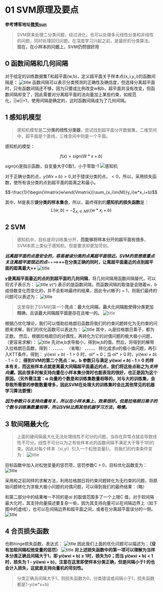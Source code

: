 # 01 SVM原理及要点
**参考博客地址[微笑sun](https://www.cnblogs.com/jiangxinyang/p/9217424.html)**
>SVM原来处理二分类问题，经过进化，也可以处理多元线性分类和非线性的问题，同时处理回归问题。在深度学习兴起之前，是最好的分类算法。
**现在，在小样本的问题上，SVM仍然很好用**
## 0 函数间隔和几何间隔
对于给定的训练数据集T和超平面(w,b)，定义超平面关于样本点(x_i,y_i)的函数间隔是：
![title](https://i.loli.net/2019/03/28/5c9c5cdc88a58.png)
函数间隔可以表示分类预测的正确性及确信度，但选择分离超平面时，只有函数间隔还不够，因为只要成比例改变w和b，超平面并没有改变，但函数间隔却变了，因此需要对分离超平面的法向量加上某些约束，如规范化，||w||=1，使用间隔是确定的，这时函数间隔成为了几何间隔。


## 1 感知机模型
>感知机模型是**二分类的线性分类器**，尝试找到超平面分开数据集，二维空间中，超平面是个直线，三维空间中则是一个平面。

感知机的模型：

$$f(x) = sign(W*x+b)$$

$sign(x)$是指示函数，自变量大于0取1，小于零取-1
![感知机](https://i.loli.net/2019/03/28/5c9c4c841e95f.png)

对于正确分类的点，$y(Wx+b) > 0$,对于错误分类的点，$<0$，所以，采用损失函数，使所有误分类的点到超平面的距离之和最小。

$$-\frac{1}{\begin{Vmatrix}w\end{Vmatrix}}\sum_{x_i\in{M}}y_i(w*x_i+b)$$

其中，M是表示**误分类的样本集合**，所以，最终得到的**感知机的损失函数**是：
$$L(w,b)=-\sum_{x_i\in{M}}y_i(w*x_i+b)$$

## 2 SVM
>感知机中，目标是将训练集分开，**而能够将样本分开的超平面有很多**。SVM本质上类似于感知机，但是要求却更加苛刻。

***远离超平面的点是安全的，容易被误分类的点离超平面很近。SVM的思想是重点关注离超平面很近的点***====>**++在分类正确的同时，让离超平面最近的点到超平面的距离最大++**
![title](https://i.loli.net/2019/03/28/5c9c52138cf6e.png)

**$\gamma$是离超平面最近的点的到超平面的几何间隔**，将几何间隔用函数间隔替代，可以将式子表示为：
![title](https://i.loli.net/2019/03/28/5c9c52a1c4577.png)
$\gamma$(^) 表示的是函数间隔，而函数间隔的取值是会随着w，b 成倍数变化而变化的，并不会影响最终的结果，因此令γ(帽子) = 1，则我们最终的问题可以表述为：
![title](https://i.loli.net/2019/03/28/5c9c5385cf832.png)
>这里得到了SVM的第一个**亮点：最大化间隔，最大化间隔能使得分类更加精确，且该最大间隔超平面是存在且唯一的。**
![title](https://i.loli.net/2019/03/28/5c9c53ff0a812.png)

根据凸优化理论，我们可以借助拉格朗日函数将我们的约束问题转化为无约束的问题来求解，我们的优化函数可以表达为：
![title](https://i.loli.net/2019/03/28/5c9c549d2d586.png)
其中，$\alpha_i$是拉格朗日乘子，都为正数。
然后，根据拉格朗日的对偶性，再转化为它的对偶问题的极大极小问题，（更容易求解）：
![title](https://i.loli.net/2019/03/28/5c9c5602d36ba.png)
先对w,b求导极小，得到w,b的值。然后，将得到的解带入拉格朗日函数，得到：
、、、、、
（省略）
、、、、、
转化成求$\alpha$的极小值问题，再引入KTT条件，得到：
yi(w*xi + b*) - 1 > 0 时，αi* = 0；当 αi* > 0 时，yi(w*xi + b*) - 1 = 0；
**得到SVM的第二个亮点：w，b 参数只与满足 yi(w*xi + b*) - 1 = 0 的样本有关，而这些样本点就是离最大间隔超平面最近的点，我们将这些点称之为*支持向量*。因此很多时候支持向量在小样本集分类时也能表现的很好，也正是因为这个原因。（另外需注意：α 向量的个数是和训练集数量相等的，对与大的训练集，会导致所需要的参数数量增多，因此SVM在处理大的训练集时会比其他常见的机器学习算法要慢）**

***因为参数只与支持向量有关，所以在小样本集上，效果很好。但是拉格朗日乘子的个数与训练集数量相等，所以SVM比照其他机器学习方法，略慢。***

## 3 软间隔最大化
>上面的硬间隔最大化无法处理线性不可分的问题，当存在异常点就会导致线性不可分。线性不可分以为之有些样本点的函数间隔不满足大于等于1的约束。因此对每个样本（xi,yi）引入一个松弛变量ξi， 则我们的约束条件变为：
![title](https://i.loli.net/2019/03/28/5c9c58ad6d377.png)

目标函数中加入对松弛变量的惩罚项，惩罚参数C > 0，目标优化函数变为：
![title](https://i.loli.net/2019/03/28/5c9c59b165bb2.png)

采用和之前同样的求解方法，利用拉格朗日将约束问题转化为无约束的问题，将原始问题转化为求极大极小问题的对偶问题，可以得到我们的最终结果：（略）

和第二部分中的结果唯一不同的是αi 的取值范围多了一个上限C 值，对于软间隔最大化时，其支持向量描述要复杂一些，因为其支持向量可以在间隔边界上（如下图中的虚线），也可以在间隔边界和超平面之间，或者在分离超平面误分的一侧。
![title](https://i.loli.net/2019/03/28/5c9c5a5a3537f.png)

## 4 合页损失函数
也称hinge损失函数，表达式：
![title](https://i.loli.net/2019/03/28/5c9c5ab7228b6.png)
因此我们上面的优化问题可以描述为：**（没有加软间隔松弛变量的惩罚）**
![title](https://i.loli.net/2019/03/28/5c9c5b26ea93f.png)
**对上述损失函数中的第一项可以理解为当样本分类正确且间隔大于1，即 yi(wxi + b) ≥ 1时，损失为0；而当 yi(wxi + b) < 1 时，损失为 1 - yi(wxi + b)，注意在这里即使样本分类正确，但是间隔小于1 的也会计入损失，这就是支持向量机的苛刻性。**
>分类正确且间隔大于1，则损失函数为0，分类错误或间隔小于1，损失函数都是1-yi(w*x+b)





















